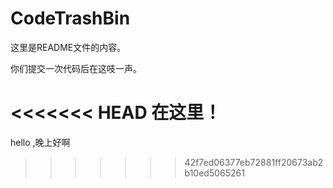 # CodeTrashBin
这里是README文件的内容。

你们提交一次代码后在这吱一声。

<<<<<<< HEAD
在这里！
=======

hello ,晚上好啊
>>>>>>> 42f7ed06377eb72881ff20673ab2b10ed5065261
